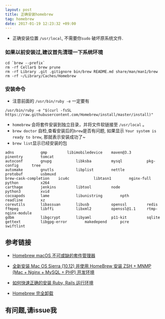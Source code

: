 ```yaml
---
layout: post
title: 正确安装homebrew
tag: homebrew
date: 2017-01-19 12:23:32 +09:00
---
```


* 正确安装位置 `/usr/local`, 不需要你`sudo` 破坏原系统文件.


### 如果以前安装过,建议首先清理一下系统环境

```
cd `brew --prefix`
rm -rf Cellar$ brew prune
rm -rf Library .git .gitignore bin/brew README.md share/man/man1/brew
rm -rf ~/Library/Caches/Homebrew
```

### 安装命令

* 注意前面的  `/usr/bin/ruby -e` 一定要有

```
/usr/bin/ruby -e "$(curl -fsSL https://raw.githubusercontent.com/Homebrew/install/master/install)"
```

* `homebrew` 会将套件安装到独立目录，并将文件软链接至 `/usr/local` 。
* `brew doctor` 自检,查看安装后的`brew`是否有问题, 如果显示 `Your system is ready to brew`, 那就表示安装成功了~
* `brew list`显示已经安装的包

```
adns			gmp			libimobiledevice	maven@3.3		pinentry		tomcat
autoconf		gnupg			libksba			mysql			pkg-config		tree
automake		gnutls			libplist		nettle			protobuf		usbmuxd
brew-cask-completion	icu4c			libtasn1		nginx-full		python			x264
carthage		jenkins			libtool			node			python3			xvid
cocoapods		lame			libunistring		npth			readline		xz
coreutils		libassuan		libusb			openssl			redis
ffmpeg			libffi			libxml2			openssl@1.1		rtmp-nginx-module
gdbm			libgcrypt		libyaml			p11-kit			sqlite
gettext			libgpg-error		makedepend		pcre			swiftlint
```


## 参考链接

* [Homebrew macOS 不可或缺的套件管理器](http://brew.sh/index_zh-cn.html)

* [全新安装 Mac OS Sierra (10.12) 并使用 HomeBrew 安装 ZSH + MNMP (Mac + Nginx + MySQL + PHP) 开发环境](https://laravel-china.org/topics/3129)
* [如何快速正确的安装 Ruby, Rails 运行环境](https://ruby-china.org/wiki/install_ruby_guide)

* [Homebrew 完全卸载](http://www.jianshu.com/p/18772092ee6b)

## 有问题,请issue我

